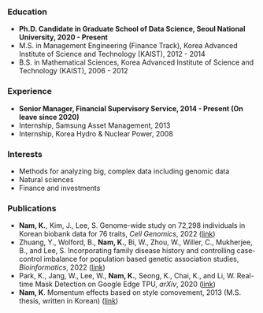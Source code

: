 <!-- You can use the [editor on GitHub](https://github.com/namks/namks.github.io/edit/main/index.md) to maintain and preview the content for your website in Markdown files.

Whenever you commit to this repository, GitHub Pages will run [Jekyll](https://jekyllrb.com/) to rebuild the pages in your site, from the content in your Markdown files. -->

### Education

- **Ph.D. Candidate in Graduate School of Data Science, Seoul National University, 2020 - Present**
- M.S. in Management Engineering (Finance Track), Korea Advanced Institute of Science and Technology (KAIST), 2012 - 2014
- B.S. in Mathematical Sciences, Korea Advanced Institute of Science and Technology (KAIST), 2006 - 2012

### Experience

- **Senior Manager, Financial Supervisory Service, 2014 - Present (On leave since 2020)**
- Internship, Samsung Asset Management, 2013
- Internship, Korea Hydro & Nuclear Power, 2008

### Interests

- Methods for analyzing big, complex data including genomic data
- Natural sciences
- Finance and investments

### Publications

- **Nam, K.**, Kim, J., Lee, S. Genome-wide study on 72,298 individuals in Korean biobank data for 76 traits, _Cell Genomics_, 2022 ([link](https://www.cell.com/cell-genomics/fulltext/S2666-979X(22)00138-0))
- Zhuang, Y., Wolford, B., **Nam, K.**, Bi, W., Zhou, W., Willer, C., Mukherjee, B., and Lee, S. Incorporating family disease history and controlling case-control imbalance for population based genetic association studies, _Bioinformatics_, 2022 ([link](https://doi.org/10.1093/bioinformatics/btac459))
- Park, K., Jang, W., Lee, W., **Nam, K.**, Seong, K., Chai, K., and Li, W. Real-time Mask Detection on Google Edge TPU, _arXiv_, 2020 ([link](https://arxiv.org/abs/2010.04427))
- **Nam, K**. Momentum effects based on style comovement, 2013 (M.S. thesis, written in Korean) ([link](http://library.kaist.ac.kr/search/detail/view.do?bibCtrlNo=569786&flag=dissertation))

<!-- Markdown is a lightweight and easy-to-use syntax for styling your writing. It includes conventions for

```markdown
Syntax highlighted code block

# Header 1
## Header 2
### Header 3

- Bulleted
- List

1. Numbered
2. List

**Bold** and _Italic_ and `Code` text

[Link](url) and ![Image](src)
```

For more details see [GitHub Flavored Markdown](https://guides.github.com/features/mastering-markdown/). -->
<!-- 
### Jekyll Themes

Your Pages site will use the layout and styles from the Jekyll theme you have selected in your [repository settings](https://github.com/namks/namks.github.io/settings). The name of this theme is saved in the Jekyll `_config.yml` configuration file.

### Support or Contact

Having trouble with Pages? Check out our [documentation](https://docs.github.com/categories/github-pages-basics/) or [contact support](https://github.com/contact) and we’ll help you sort it out. -->
